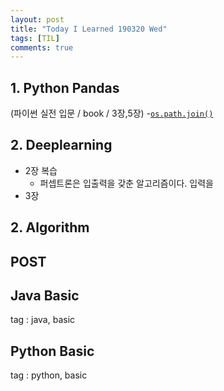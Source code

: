 ```yaml
---
layout: post
title: "Today I Learned 190320 Wed"
tags: [TIL]
comments: true
---
```


## 1. Python Pandas
(파이썬 실전 입문 / book / 3장,5장)
-[`os.path.join()`](https://docs.python.org/3/library/os.path.html#os.path.join)

## 2. Deeplearning
- 2장 복습
	- 퍼셉트론은 입출력을 갖춘 알고리즘이다. 입력을 
- 3장
## 2. Algorithm






## POST
## Java Basic
tag : java, basic
## Python Basic
tag : python, basic